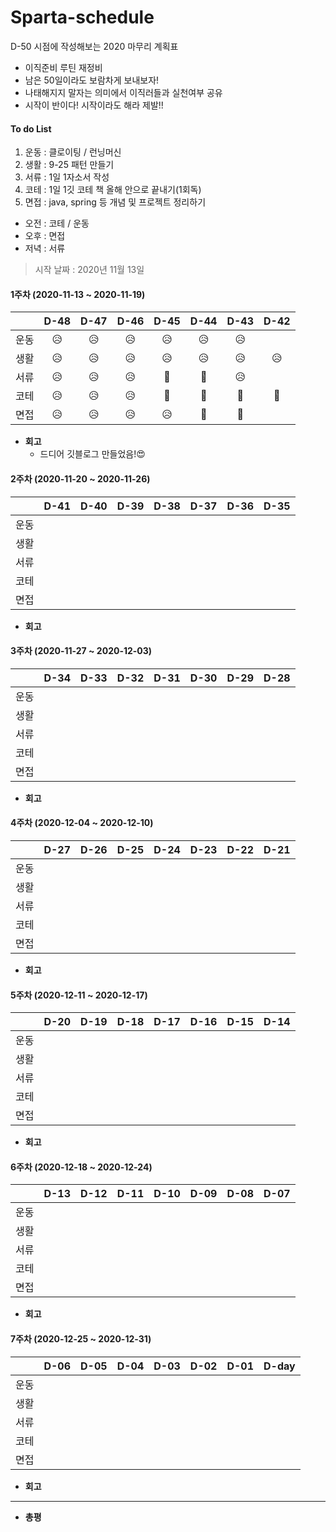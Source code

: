 # Sparta-schedule
D-50 시점에 작성해보는 2020 마무리 계획표
* 이직준비 루틴 재정비
* 남은 50일이라도 보람차게 보내보자!
* 나태해지지 말자는 의미에서 이직러들과 실천여부 공유
* 시작이 반이다! 시작이라도 해라 제발!!

#### To do List

1. 운동 : 클로이팅 / 런닝머신
2. 생활 : 9-25 패턴 만들기
3. 서류 : 1일 1자소서 작성
4. 코테 : 1일 1깃 코테 책 올해 안으로 끝내기(1회독)
5. 면접 : java, spring 등 개념 및 프로젝트 정리하기

* 오전 : 코테 / 운동
* 오후 : 면접
* 저녁 : 서류


> 시작 날짜 : 2020년 11월 13일


#### 1주차 (2020-11-13 ~ 2020-11-19)

||D-48|D-47|D-46|D-45|D-44|D-43|D-42|
|:--------:|:--------:|:--------:|:--------:|:--------:|:--------:|:--------:|:--------:|
|운동|😥|😥|😥|😥|😥|😥||
|생활|😥|😥|😥|😥|😥|😥|😥|
|서류|😥|😥|😥|🥰|🥰|😥||
|코테|😥|😥|😥|🥰|🥰|🥰|🥰|
|면접|😥|😥|😥|😥|🥰|🥰||

* <b>회고</b>
  * 드디어 깃블로그 만들었음!😍

#### 2주차 (2020-11-20 ~ 2020-11-26)

||D-41|D-40|D-39|D-38|D-37|D-36|D-35|
|:--------:|:--------:|:--------:|:--------:|:--------:|:--------:|:--------:|:--------:|
|운동||||||||
|생활||||||||
|서류||||||||
|코테||||||||
|면접||||||||

* <b>회고</b>

#### 3주차 (2020-11-27 ~ 2020-12-03)

||D-34|D-33|D-32|D-31|D-30|D-29|D-28|
|:--------:|:--------:|:--------:|:--------:|:--------:|:--------:|:--------:|:--------:|
|운동||||||||
|생활||||||||
|서류||||||||
|코테||||||||
|면접||||||||

* <b>회고</b>

#### 4주차 (2020-12-04 ~ 2020-12-10)

||D-27|D-26|D-25|D-24|D-23|D-22|D-21|
|:--------:|:--------:|:--------:|:--------:|:--------:|:--------:|:--------:|:--------:|
|운동||||||||
|생활||||||||
|서류||||||||
|코테||||||||
|면접||||||||

* <b>회고</b>

#### 5주차 (2020-12-11 ~ 2020-12-17)

||D-20|D-19|D-18|D-17|D-16|D-15|D-14|
|:--------:|:--------:|:--------:|:--------:|:--------:|:--------:|:--------:|:--------:|
|운동||||||||
|생활||||||||
|서류||||||||
|코테||||||||
|면접||||||||

* <b>회고</b>

#### 6주차 (2020-12-18 ~ 2020-12-24)

||D-13|D-12|D-11|D-10|D-09|D-08|D-07|
|:--------:|:--------:|:--------:|:--------:|:--------:|:--------:|:--------:|:--------:|
|운동||||||||
|생활||||||||
|서류||||||||
|코테||||||||
|면접||||||||

* <b>회고</b>

#### 7주차 (2020-12-25 ~ 2020-12-31)

||D-06|D-05|D-04|D-03|D-02|D-01|D-day|
|:--------:|:--------:|:--------:|:--------:|:--------:|:--------:|:--------:|:--------:|
|운동||||||||
|생활||||||||
|서류||||||||
|코테||||||||
|면접||||||||

* <b>회고</b>

-------------------------------------------

* <b>총평</b>
